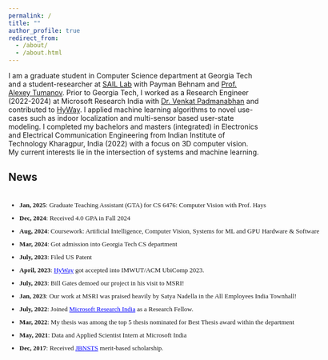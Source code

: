 ```yaml
---
permalink: /
title: ""
author_profile: true
redirect_from: 
  - /about/
  - /about.html
---
```

I am a graduate student in Computer Science department at Georgia Tech and a student-researcher at [SAIL Lab](https://gatech-sysml.github.io/) with Payman Behnam and [Prof. Alexey Tumanov](https://gatech-sysml.github.io/members/alexey-tumanov.html). Prior to Georgia Tech, I worked as a Research Engineer (2022-2024) at Microsoft Research India with [Dr. Venkat Padmanabhan](https://www.microsoft.com/en-us/research/people/padmanab/) and contributed to [HyWay](https://www.microsoft.com/en-us/research/project/hyway/). I applied machine learning algorithms to novel use-cases such as indoor localization and multi-sensor based user-state modeling. I completed my bachelors and masters (integrated) in Electronics and Electrical Communication Engineering from Indian Institute of Technology Kharagpur, India (2022) with a focus on 3D computer vision. My current interests lie in the intersection of systems and machine learning.

## News
<div style="height:500px;width:775px;border:none;font:16px/26px Georgia, Garamond, Serif;overflow:auto;">
<font size="2"> 
<ul>
<li><strong>Jan, 2025</strong>: Graduate Teaching Assistant (GTA) for CS 6476: Computer Vision with Prof. Hays
<li><strong>Dec, 2024</strong>: Received 4.0 GPA in Fall 2024
<li><strong>Aug, 2024</strong>: Coursework: Artificial Intelligence, Computer Vision, Systems for ML and GPU Hardware & Software
<li><strong>Mar, 2024</strong>: Got admission into Georgia Tech CS department
<li><strong>July, 2023</strong>: Filed US Patent
<li><strong>April, 2023</strong>: <a href="https://www.microsoft.com/en-us/research/publication/hyway-enabling-mingling-in-the-hybrid-world/" style="color: blue; text-decoration: underline;">HyWay</a> got accepted into IMWUT/ACM UbiComp 2023.</li>
<li><strong>July, 2023</strong>: Bill Gates demoed our project in his visit to MSRI!
<li><strong>Jan, 2023</strong>: Our work at MSRI was praised heavily by Satya Nadella in the All Employees India Townhall!
<li><strong>July, 2022</strong>: Joined <a href="https://www.microsoft.com/en-us/research/publication/hyway-enabling-mingling-in-the-hybrid-world/" style="color: blue; text-decoration: underline;">Microsoft Research India</a> as a Research Fellow.</li>
<li><strong>Mar, 2022</strong>: My thesis was among the top 5 thesis nominated for Best Thesis award within the department
<li><strong>May, 2021</strong>: Data and Applied Scientist Intern at Microsoft India
<li><strong>Dec, 2017</strong>: Received <a href="https://jbnsts.ac.in/Home/sdgf8749854549sdf@sugfus.php" style="color: blue; text-decoration: underline;">JBNSTS</a> merit-based scholarship.
